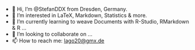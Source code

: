 - 👋 Hi, I’m @StefanDDX from Dresden, Germany.
- 👀 I’m interested in LaTeX, Markdown, Statistics & more.
- 🌱 I’m currently learning to weave Documents with R-Studio, RMarkdown & R …
- 💞️ I’m looking to collaborate on ...
- 📫 How to reach me: lago20@gmx.de

<!---
StefanDDX/StefanDDX is a ✨ special ✨ repository because its `README.md` (this file) appears on your GitHub profile.
You can click the Preview link to take a look at your changes.
--->
